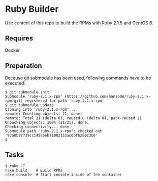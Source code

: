 Ruby Builder
=================================

Use content of this repo to build the RPMs with Ruby 2.1.5 and CentOS 6.


Requires
--------

Docker

Preparation
----------

Because git submodule has been used, following commands have to be executed:

```
$ git submodule init
Submodule 'ruby-2.1.x-rpm' (https://github.com/hansode/ruby-2.1.x-rpm.git) registered for path 'ruby-2.1.x-rpm'
$ git submodule update
Cloning into 'ruby-2.1.x-rpm'...
remote: Counting objects: 21, done.
remote: Total 21 (delta 0), reused 0 (delta 0), pack-reused 21
Unpacking objects: 100% (21/21), done.
Checking connectivity... done.
Submodule path 'ruby-2.1.x-rpm': checked out '93a0b97739cc145a5eb71082133ac6bfb290c3b0'
$
```

Tasks
----------

```
$ rake -T
rake build    # Build RPMs
rake console  # Start console inside of the container
```


